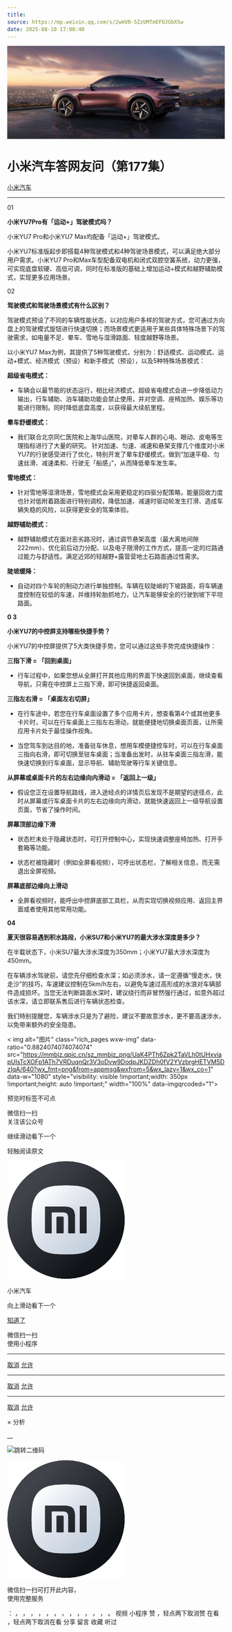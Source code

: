 ```yaml
---
title: 
source: https://mp.weixin.qq.com/s/2wmVR-5ZzUM7mEFOJGbX5w
date: 2025-08-10 17:08:40
---
```


![cover_image](images/img_b2570cad.jpg)


#  小米汽车答网友问（第177集）


[ 小米汽车 ](<javascript:void\(0\);>)

______

01

**小米YU7****Pro****有「运动+」驾驶模式吗？**

小米YU7 Pro和小米YU7 Max均配备「运动+」驾驶模式。

小米YU7标准版起步即搭载4种驾驶模式和4种驾驶场景模式，可以满足绝大部分用户需求。小米YU7 Pro和Max车型配备双电机和闭式双腔空簧系统，动力更强，可实现底盘软硬、高低可调，同时在标准版的基础上增加运动+模式和越野辅助模式，实现更多应用场景。

02

**驾驶模式和驾驶场景模式有什么区别？**

驾驶模式预设了不同的车辆性能状态，以对应用户多样的驾驶方式，您可通过方向盘上的驾驶模式旋钮进行快速切换；而场景模式更适用于某些具体特殊场景下的驾驶需求，如电量不足、晕车、雪地与湿滑路面、轻度越野等场景。

以小米YU7 Max为例，其提供了5种驾驶模式，分别为：舒适模式、运动模式、运动+模式、经济模式（预设）和新手模式（预设），以及5种特殊场景模式：

**超级省电模式：**

  * 车辆会以最节能的状态运行，相比经济模式，超级省电模式会进一步降低动力输出，行车辅助、泊车辅助功能会禁止使用，并对空调、座椅加热、娱乐等功能进行限制。同时降低底盘高度，以获得最大续航里程。

**晕车舒缓模式：**

  * 我们联合北京同仁医院和上海华山医院，对晕车人群的心电、眼动、皮电等生理指标进行了大量的研究。 针对加速、匀速、减速和悬架支撑几个维度对小米YU7的行驶感受进行了优化，特别开发了晕车舒缓模式，做到“加速平稳、匀速丝滑、减速柔和、行驶无「船感」”，从而降低晕车发生率。

**雪地模式：**

  * 针对雪地等湿滑场景，雪地模式会采用更稳定的四驱分配策略，能量回收力度也针对低附着路面进行特别调校，降低加速、减速时驱动轮发生打滑、造成车辆失稳的风险，以获得更安全的驾乘体验。

**越野辅助模式：**

  * 越野辅助模式在面对恶劣路况时，通过调节悬架高度（最大离地间隙222mm）、优化前后动力分配、以及电子限滑的工作方式，提高一定的烂路通过能力与舒适性。满足近郊的轻越野+露营营地土石路面通过性需求。

**陡坡缓降：**

  * 自动对四个车轮的制动力进行单独控制。车辆在较陡峭的下坡路面，将车辆速度控制在较低的车速，并维持轮胎抓地力，让汽车能够安全的行驶到坡下平坦路面。

**0 3**

**小米YU7的****中控屏****支持哪些快捷手势？**

小米YU7的中控屏提供了5大类快捷手势，您可以通过这些手势完成快捷操作：

**三指下滑 = 「回到****桌面****」**

  * 行车过程中，如果您想从全屏打开其他应用的界面下快速回到桌面，继续查看导航，只需在中控屏上三指下滑，即可快捷返回桌面。

**三指左右滑 = 「****桌面****左右切屏」**

  * 在行车途中，若您在行车桌面设置了多个应用卡片，想查看第4个或其他更多卡片时，可以在行车桌面上三指左右滑动，就能便捷地切换桌面页面，让所需应用卡片处于最佳操作视角。

  * 当您驾车到达目的地，准备驻车休息，想用车模便捷控车时，可以在行车桌面三指向右滑，即可切换至驻车桌面；当准备出发时，从驻车桌面三指左滑，能快速切换到行车桌面，显示导航、辅助驾驶等行车关键信息。

**从屏幕或****桌面****卡片的左右边缘向内滑动 = 「返回上一级」**

  * 假设您正在设置导航路线，进入途经点的详情页后发现不是期望的途径点，此时从屏幕或行车桌面卡片的左右边缘向内滑动，就能快速返回上一级导航设置页面，节省了操作时间。

**屏幕顶部边缘下滑**

  * 状态栏未处于隐藏状态时，可打开控制中心，实现快速调整座椅加热、打开手套箱等功能。

  * 状态栏被隐藏时（例如全屏看视频），可呼出状态栏，了解相关信息，而无需退出全屏视频。

**屏幕底部边缘向上滑动**

  * 全屏看视频时，能呼出中控屏底部工具栏，从而实现切换视频应用、返回主界面或者使用其他常用功能。

**04**

**夏天很容易遇到积水路段，小米****SU7****和小米YU7的最大涉水深度是多少？**

在半载状态下，小米SU7最大涉水深度为350mm；小米YU7最大涉水深度为450mm。

在车辆涉水驾驶前，请您先仔细检查水深；如必须涉水，请一定遵循“慢走水，快走沙”的技巧，车速建议控制在5km/h左右，以避免车速过高形成的水浪对车辆部件造成损坏。当您无法判断路面水深时，建议绕行而非冒然强行通过，如意外超过该水深，请立即联系售后进行车辆状态检查。

我们特别提醒您，车辆涉水只是为了避险，建议不要故意涉水，更不要高速涉水，以免带来额外的安全隐患。

  

  

  
< img alt="图片" class="rich_pages wxw-img" data-ratio="0.8824074074074074" src="https://mmbiz.qpic.cn/sz_mmbiz_png/UaK4PTh6Zpk2TaVLh0tUHxviapUIsTcXOFp1ATh7VRDuqnQr3V3oDvw9DodpJKDZDh0fV2YVzbrgHETVM5DzIqA/640?wx_fmt=png&from=appmsg&wxfrom=5&wx_lazy=1&wx_co=1" data-w="1080" style="visibility: visible !important;width: 350px !important;height: auto !important;" width="100%" data-imgqrcoded="1">  
[](<>)

预览时标签不可点

微信扫一扫  
关注该公众号

继续滑动看下一个

轻触阅读原文

![img_97d833da.jpg](images/img_97d833da.jpg)

小米汽车 

向上滑动看下一个

[知道了](<javascript:;>)

微信扫一扫  
使用小程序

****

[取消](<javascript:void\(0\);>) [允许](<javascript:void\(0\);>)

****

[取消](<javascript:void\(0\);>) [允许](<javascript:void\(0\);>)

****

[取消](<javascript:void\(0\);>) [允许](<javascript:void\(0\);>)

× 分析

__

![跳转二维码]()

![作者头像](images/img_97d833da.jpg)

微信扫一扫可打开此内容，  
使用完整服务

： ， ， ， ， ， ， ， ， ， ， ， ， 。 视频 小程序 赞 ，轻点两下取消赞 在看 ，轻点两下取消在看 分享 留言 收藏 听过